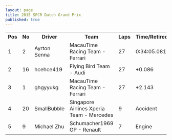 ```yaml
---
layout: page
title: 2015 SFCR Dutch Grand Prix
published: true
---
```


<font size="2">
<table>
  <tr>
    <th>Pos</th>
    <th>No</th>
    <th>Driver</th>
    <th>Team</th>
    <th>Laps</th>
    <th>Time/Retired</th>
    <th>Grid</th>
  </tr>
  <tr>
    <td>1</td>
    <td>2</td>
    <td>Ayrton Senna</td>
    <td>MacauTime Racing Team - Ferrari</td>
    <td>27</td>
    <td>0:34:05.081</td>
    <td>2</td>
  </tr>
  <tr>
    <td>2</td>
    <td>16</td>
    <td>hcehce419</td>
    <td>Flying Bird Team - Audi</td>
    <td>27</td>
    <td>+0.086</td>
    <td>3</td>
  </tr>
  <tr>
    <td>3</td>
    <td>1</td>
    <td>ghgyyukg</td>
    <td>MacauTime Racing Team - Ferrari</td>
    <td>27</td>
    <td>+2.143</td>
    <td>1</td>
  </tr>
  <tr>
    <td>4</td>
    <td>20</td>
    <td>SmallBubble</td>
    <td>Singapore Airlines Xperia Team - Mercedes</td>
    <td>9</td>
    <td>Accident</td>
    <td>4</td>
  </tr>
  <tr>
    <td>5</td>
    <td>9</td>
    <td>Michael Zhu</td>
    <td>Schumacher1969 GP - Renault</td>
    <td>7</td>
    <td>Engine</td>
    <td>5</td>
  </tr>
</table>
</font>
